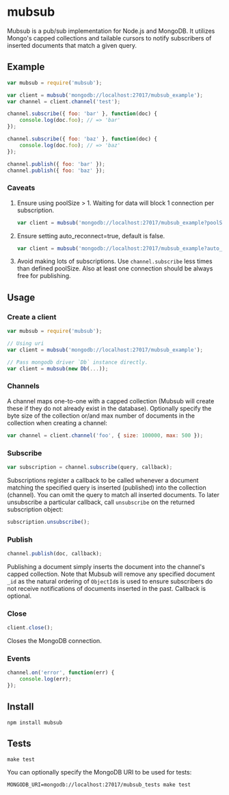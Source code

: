 mubsub
======

Mubsub is a pub/sub implementation for Node.js and MongoDB.  It utilizes Mongo's capped collections and tailable cursors to notify subscribers of inserted documents that match a given query.

Example
-------

```javascript
var mubsub = require('mubsub');

var client = mubsub('mongodb://localhost:27017/mubsub_example');
var channel = client.channel('test');

channel.subscribe({ foo: 'bar' }, function(doc) {
    console.log(doc.foo); // => 'bar'
});

channel.subscribe({ foo: 'baz' }, function(doc) {
    console.log(doc.foo); // => 'baz'
});

channel.publish({ foo: 'bar' });
channel.publish({ foo: 'baz' });

```

### Caveats

1. Ensure using poolSize > 1. Waiting for data will block 1 connection per subscription.

    ```javascript
    var client = mubsub('mongodb://localhost:27017/mubsub_example?poolSize=5');
    ```

2. Ensure setting auto_reconnect=true, default is false.

    ```javascript
    var client = mubsub('mongodb://localhost:27017/mubsub_example?auto_reconnect=true');
    ```

3. Avoid making lots of subscriptions. Use `channel.subscribe` less times than defined poolSize. Also at least one connection should be always free for publishing.

Usage
-----
### Create a client

```javascript
var mubsub = require('mubsub');

// Using uri
var client = mubsub('mongodb://localhost:27017/mubsub_example');

// Pass mongodb driver `Db` instance directly.
var client = mubsub(new Db(...));
```

### Channels ###

A channel maps one-to-one with a capped collection (Mubsub will create these if they do not already exist in the database).  Optionally specify the byte size of the collection or/and max number of documents in the collection when creating a channel:

```javascript
var channel = client.channel('foo', { size: 100000, max: 500 });
```

### Subscribe ###

```javascript
var subscription = channel.subscribe(query, callback);
```

Subscriptions register a callback to be called whenever a document matching the specified query is inserted (published) into the collection (channel).  You can omit the query to match all inserted documents.  To later unsubscribe a particular callback, call `unsubscribe` on the returned subscription object:

```javascript
subscription.unsubscribe();
```

### Publish ###

```javascript
channel.publish(doc, callback);
```

Publishing a document simply inserts the document into the channel's capped collection.  Note that Mubsub will remove any specified document `_id` as the natural ordering of `ObjectId`s is used to ensure subscribers do not receive notifications of documents inserted in the past.  Callback is optional.

### Close ###

```javascript
client.close();
```

Closes the MongoDB connection.

### Events ###

```javascript
channel.on('error', function(err) {
    console.log(err);
});
```


Install
-------

    npm install mubsub

Tests
-----

    make test

You can optionally specify the MongoDB URI to be used for tests:

    MONGODB_URI=mongodb://localhost:27017/mubsub_tests make test
